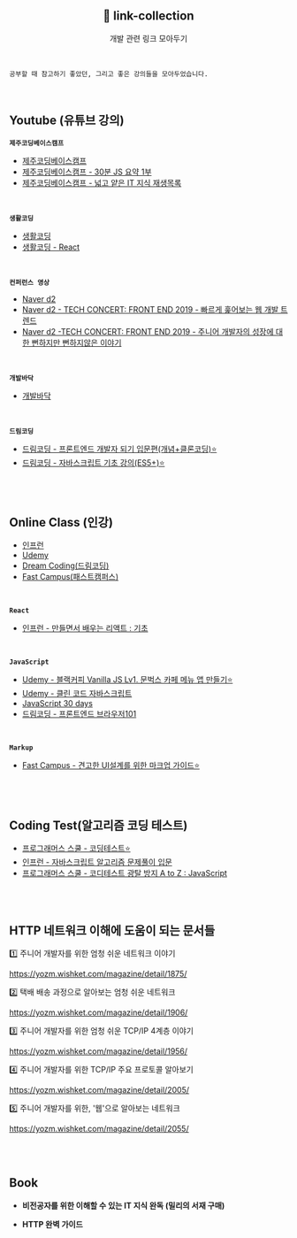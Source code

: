 <br>
<h2 align="center">🔗 link-collection</h2>
<p align="center">개발 관련 링크 모아두기</p>

<br>

```
공부할 때 참고하기 좋았던, 그리고 좋은 강의들을 모아두었습니다.
```

<br>

## Youtube (유튜브 강의)

**`제주코딩베이스캠프`**

- [제주코딩베이스캠프](https://www.youtube.com/@jejucodingcamp)
- [제주코딩베이스캠프 - 30분 JS 요약 1부](https://www.youtube.com/watch?v=5eZUgvaSjXY&list=PLkfUwwo13dlWsZAdz1dFojuuYVbRynuFS)
- [제주코딩베이스캠프 - 넓고 얕은 IT 지식 재생목록](https://www.youtube.com/watch?v=KpTyl6gjsrw&list=PLkfUwwo13dlXSXc3A_uCC1HSL5U-VA7M2&index=1)

<br>

**`생활코딩`**

- [생활코딩](https://www.youtube.com/@coohde)
- [생활코딩 - React](https://www.youtube.com/playlist?list=PLuHgQVnccGMCRv6f8H9K5Xwsdyg4sFSdi)

<br>

**`컨퍼런스 영상`**

- [Naver d2](https://www.youtube.com/@naverd2848)
- [Naver d2 - TECH CONCERT: FRONT END 2019 - 빠르게 훑어보는 웹 개발 트렌드](https://www.youtube.com/watch?v=BXOH9b177ho)
- [Naver d2 -TECH CONCERT: FRONT END 2019 - 주니어 개발자의 성장에 대한 뻔하지만 뻔하지않은 이야기](https://www.youtube.com/watch?v=nKKlYEVMhhY)

<br>

**`개발바닥`**

- [개발바닥](https://www.youtube.com/@devbadak/videos)

<br>

**`드림코딩`**

- [드림코딩 - 프론트엔드 개발자 되기 입문편(개념+클론코딩)⭐️](https://www.youtube.com/playlist?list=PLv2d7VI9OotQ1F92Jp9Ce7ovHEsuRQB3Y)
- [드림코딩 - 자바스크립트 기초 강의(ES5+)⭐️](https://www.youtube.com/playlist?list=PLv2d7VI9OotTVOL4QmPfvJWPJvkmv6h-2)

<br>
<br>

## Online Class (인강)

- [인프런](https://www.inflearn.com/)
- [Udemy](https://www.udemy.com/)
- [Dream Coding(드림코딩)](https://academy.dream-coding.com/)
- [Fast Campus(패스트캠퍼스)](https://fastcampus.co.kr/)

<br>

**`React`**

- [인프런 - 만들면서 배우는 리액트 : 기초](https://www.inflearn.com/course/만들면서-배우는-리액트-기초)

<br>

**`JavaScript`**

- [Udemy - 블랙커피 Vanilla JS Lv1. 문벅스 카페 메뉴 앱 만들기⭐️](https://www.udemy.com/course/vanilla-js-lv1/)
- [Udemy - 클린 코드 자바스크립트](https://www.udemy.com/course/clean-code-js/)
- [JavaScript 30 days](https://javascript30.com/)
- [드림코딩 - 프론트엔드 브라우저101](https://academy.dream-coding.com/)

<br>

**`Markup`**

- [Fast Campus - 견고한 UI설계를 위한 마크업 가이드⭐️](https://fastcampus.co.kr/dev_red_jcm)

<br>
<br>

## Coding Test(알고리즘 코딩 테스트)

- [프로그래머스 스쿨 - 코딩테스트⭐️](https://school.programmers.co.kr/learn/challenges?order=recent&page=1&levels=0&languages=javascript)
- [인프런 - 자바스크립트 알고리즘 문제풀이 입문](https://www.inflearn.com/course/자바스크립트-알고리즘-문제풀이)
- [프로그래머스 스쿨 - 코디테스트 광탈 방지 A to Z : JavaScript](https://school.programmers.co.kr/learn/courses/13213/13213-코딩테스트-광탈-방지-a-to-z-javascript)

<br>
<br>

## HTTP 네트워크 이해에 도움이 되는 문서들

1️⃣ 주니어 개발자를 위한 엄청 쉬운 네트워크 이야기

https://yozm.wishket.com/magazine/detail/1875/

2️⃣ 택배 배송 과정으로 알아보는 엄청 쉬운 네트워크

https://yozm.wishket.com/magazine/detail/1906/

3️⃣ 주니어 개발자를 위한 엄청 쉬운 TCP/IP 4계층 이야기

https://yozm.wishket.com/magazine/detail/1956/

4️⃣ 주니어 개발자를 위한 TCP/IP 주요 프로토콜 알아보기

https://yozm.wishket.com/magazine/detail/2005/

5️⃣ 주니어 개발자를 위한, '웹'으로 알아보는 네트워크

https://yozm.wishket.com/magazine/detail/2055/

<br>
<br>

## Book

- **비전공자를 위한 이해할 수 있는 IT 지식 완독 (밀리의 서재 구매)**

- **HTTP 완벽 가이드**
